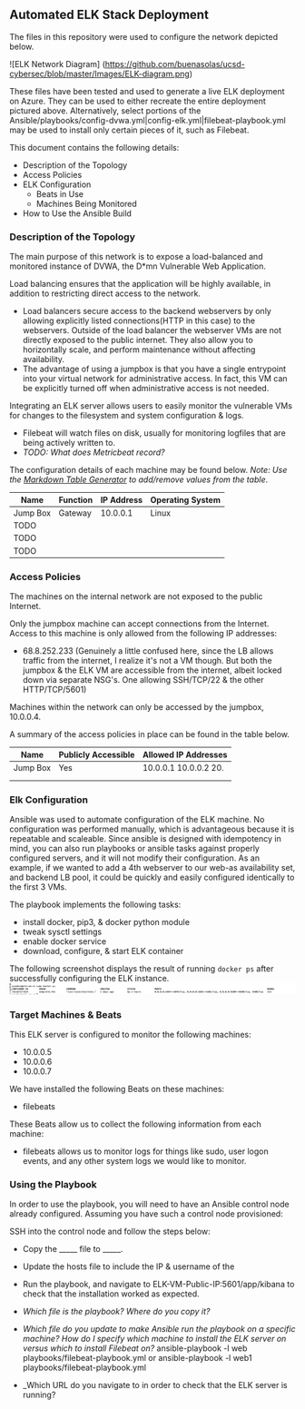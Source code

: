 ## Automated ELK Stack Deployment

The files in this repository were used to configure the network depicted below.

![ELK Network Diagram]
(https://github.com/buenasolas/ucsd-cybersec/blob/master/Images/ELK-diagram.png)

These files have been tested and used to generate a live ELK deployment on Azure. They can be used to either recreate the entire deployment pictured above. Alternatively, select portions of the Ansible/playbooks/config-dvwa.yml|config-elk.yml|filebeat-playbook.yml may be used to install only certain pieces of it, such as Filebeat.

This document contains the following details:
- Description of the Topology
- Access Policies
- ELK Configuration
  - Beats in Use
  - Machines Being Monitored
- How to Use the Ansible Build


### Description of the Topology

The main purpose of this network is to expose a load-balanced and monitored instance of DVWA, the D*mn Vulnerable Web Application.

Load balancing ensures that the application will be highly available, in addition to restricting direct access to the network.
- Load balancers secure access to the backend webservers by only allowing explicitly listed connections(HTTP in this case) to the webservers. Outside of the load balancer the webserver VMs are not directly exposed to the public internet. They also allow you to horizontally scale, and perform maintenance without affecting availability. 
- The advantage of using a jumpbox is that you have a single entrypoint into your virtual network for administrative access. In fact, this VM can be explicitly turned off when administrative access is not needed.

Integrating an ELK server allows users to easily monitor the vulnerable VMs for changes to the filesystem and system configuration & logs.
- Filebeat will watch files on disk, usually for monitoring logfiles that are being actively written to.
- _TODO: What does Metricbeat record?_

The configuration details of each machine may be found below.
_Note: Use the [Markdown Table Generator](http://www.tablesgenerator.com/markdown_tables) to add/remove values from the table_.

| Name     | Function | IP Address | Operating System |
|----------|----------|------------|------------------|
| Jump Box | Gateway  | 10.0.0.1   | Linux            |
| TODO     |          |            |                  |
| TODO     |          |            |                  |
| TODO     |          |            |                  |

### Access Policies

The machines on the internal network are not exposed to the public Internet. 

Only the jumpbox machine can accept connections from the Internet. Access to this machine is only allowed from the following IP addresses:
- 68.8.252.233
(Genuinely a little confused here, since the LB allows traffic from the internet, I realize it's not a VM though. But both the jumpbox & the ELK VM are accessible from the internet, albeit locked down via separate NSG's. One allowing SSH/TCP/22 & the other HTTP/TCP/5601)

Machines within the network can only be accessed by the jumpbox, 10.0.0.4.

A summary of the access policies in place can be found in the table below.

| Name     | Publicly Accessible | Allowed IP Addresses |
|----------|---------------------|----------------------|
| Jump Box | Yes                 | 10.0.0.1 10.0.0.2 20.   |
|          |                     |                      |
|          |                     |                      |

### Elk Configuration

Ansible was used to automate configuration of the ELK machine. No configuration was performed manually, which is advantageous because it is repeatable and scaleable. Since ansible is designed with idempotency in mind, you can also run playbooks or ansible tasks against properly configured servers, and it will not modify their configuration. As an example, if we wanted to add a 4th webserver to our web-as availability set, and backend LB pool, it could be quickly and easily configured identically to the first 3 VMs.

The playbook implements the following tasks:
- install docker, pip3, & docker python module
- tweak sysctl settings
- enable docker service
- download, configure, & start ELK container


The following screenshot displays the result of running `docker ps` after successfully configuring the ELK instance.
![ELK docker ps output](https://github.com/buenasolas/ucsd-cybersec/blob/master/Images/elk-docker-ps.png?raw=true)


### Target Machines & Beats
This ELK server is configured to monitor the following machines:
- 10.0.0.5
- 10.0.0.6
- 10.0.0.7

We have installed the following Beats on these machines:
- filebeats

These Beats allow us to collect the following information from each machine:
- filebeats allows us to monitor logs for things like sudo, user logon events, and any other system logs we would like to monitor.

### Using the Playbook
In order to use the playbook, you will need to have an Ansible control node already configured. Assuming you have such a control node provisioned: 

SSH into the control node and follow the steps below:
- Copy the _____ file to _____.
- Update the hosts file to include the IP & username of the 
- Run the playbook, and navigate to ELK-VM-Public-IP:5601/app/kibana to check that the installation worked as expected.

- _Which file is the playbook? Where do you copy it?_
- _Which file do you update to make Ansible run the playbook on a specific machine? How do I specify which machine to install the ELK server on versus which to install Filebeat on?_
ansible-playbook -l web playbooks/filebeat-playbook.yml
or
ansible-playbook -l web1 playbooks/filebeat-playbook.yml

- _Which URL do you navigate to in order to check that the ELK server is running?

